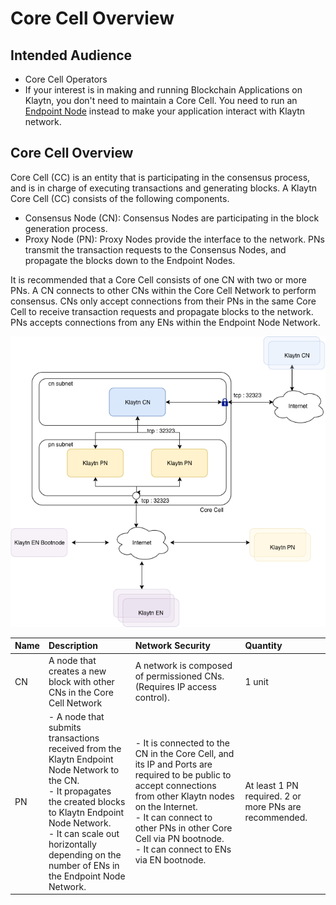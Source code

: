 # Core Cell Overview

## Intended Audience 

- Core Cell Operators
- If your interest is in making and running Blockchain Applications on Klaytn, you don't need to maintain a Core Cell. You need to run an [Endpoint Node](../endpoint-node/README.md) instead to make your application interact with Klaytn network. 


## Core Cell Overview

Core Cell (CC) is an entity that is participating in the consensus process, and is in charge of executing transactions and generating blocks.
A Klaytn Core Cell (CC) consists of the following components.

-  Consensus Node (CN): Consensus Nodes are participating in the block generation process. 
-  Proxy Node (PN): Proxy Nodes provide the interface to the network. PNs transmit the transaction requests to the Consensus Nodes, and propagate the blocks down to the Endpoint Nodes.

It is recommended that a Core Cell consists of one CN with two or more PNs.
A CN connects to other CNs within the Core Cell Network to perform consensus. 
CNs only accept connections from their PNs in the same Core Cell to receive transaction requests and propagate blocks to the network. 
PNs accepts connections from any ENs within the Endpoint Node Network.

![Core Cell Overview](images/cn_set.png)

| Name | Description | Network Security | Quantity |
| :--- | :--- | :--- | :--- |
| CN | A node that creates a new block with other CNs in the Core Cell Network | A network is composed of permissioned CNs. (Requires IP access control). | 1 unit |
| PN | - A node that submits transactions received from the Klaytn Endpoint Node Network to the CN. <br>- It propagates the created blocks to Klaytn Endpoint Node Network. <br>- It can scale out horizontally depending on the number of ENs in the Endpoint Node Network. | - It is connected to the CN in the Core Cell, and its IP and Ports are required to be public to accept connections from other Klaytn nodes on the Internet. <br>- It can connect to other PNs in other Core Cell via PN bootnode. <br>- It can connect to ENs via EN bootnode. | At least 1 PN required. 2 or more PNs are recommended. |



